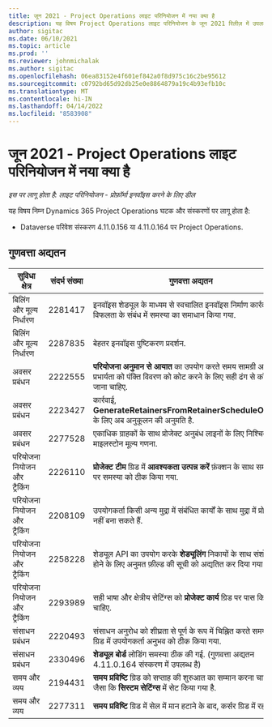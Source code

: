 ```yaml
---
title: जून 2021 - Project Operations लाइट परिनियोजन में नया क्या है
description: यह विषय Project Operations लाइट परिनियोजन के जून 2021 रिलीज़ में उपलब्ध गुणवत्ता अद्यतन के बारे में जानकारी प्रदान करता है.
author: sigitac
ms.date: 06/10/2021
ms.topic: article
ms.prod: ''
ms.reviewer: johnmichalak
ms.author: sigitac
ms.openlocfilehash: 06ea83152e4f601ef842a0f8d975c16c2be95612
ms.sourcegitcommit: c0792bd65d92db25e0e8864879a19c4b93efb10c
ms.translationtype: MT
ms.contentlocale: hi-IN
ms.lasthandoff: 04/14/2022
ms.locfileid: "8583908"
---
```

# <a name="whats-new-june-2021---project-operations-lite-deployment"></a>जून 2021 - Project Operations लाइट परिनियोजन में नया क्या है

_इस पर लागू होता है: लाइट परिनियोजन - प्रोफ़ॉर्मा इनवॉइस करने के लिए डील_

यह विषय निम्न Dynamics 365 Project Operations घटक और संस्करणों पर लागू होता है:

  - Dataverse परिवेश संस्करण 4.11.0.156 या 4.11.0.164 पर Project Operations.

## <a name="quality-updates"></a>गुणवत्ता अद्यतन

| **सुविधा क्षेत्र** | **संदर्भ संख्या** | **गुणवत्ता अद्यतन** |
| --- | --- | --- |
| बिलिंग और मूल्य निर्धारण | 2281417 | इनवॉइस शेड्यूल के माध्यम से स्वचालित इनवॉइस निर्माण कार्रवाई की विफलता के संबंध में समस्या का समाधान किया गया. |
| बिलिंग और मूल्य निर्धारण | 2287835 |   बेहतर इनवॉइस पुष्टिकरण प्रदर्शन. |
| अवसर प्रबंधन | 2222555 | **परियोजना अनुमान से आयात** का उपयोग करते समय सामग्री अनुमान प्रभार्यता को पंक्ति विवरण को कोट करने के लिए सही ढंग से कॉपी किया जाना चाहिए. |
| अवसर प्रबंधन | 2223427 | कार्रवाई, **GenerateRetainersFromRetainerScheduleOptions** के लिए अब अनुकूलन की अनुमति है. |
| अवसर प्रबंधन | 2277528 | एकाधिक ग्राहकों के साथ प्रोजेक्ट अनुबंध लाइनों के लिए निश्चित बिलिंग माइलस्टोन मूल्य गणना. |
| परियोजना नियोजन और ट्रैकिंग | 2226110 | **प्रोजेक्ट टीम** ग्रिड में **आवश्यकता उत्पन्न करें** फ़ंक्शन के साथ समय समय पर समस्या को ठीक किया गया. |
| परियोजना नियोजन और ट्रैकिंग | 2208109 | उपयोगकर्ता किसी अन्य मुद्रा में संबंधित कार्यों के साथ मुद्रा में प्रोजेक्ट नहीं बना सकते हैं. |
| परियोजना नियोजन और ट्रैकिंग | 2258228 | शेड्यूल API का उपयोग करके **शेड्यूलिंग** निकायों के साथ संशोधित होने के लिए अनुमत फ़ील्ड की सूची को अद्यतित कर दिया गया है. |
| परियोजना नियोजन और ट्रैकिंग | 2293989 | सही भाषा और क्षेत्रीय सेटिंग्स को **प्रोजेक्ट कार्य** ग्रिड पर पास किया जाना चाहिए.|
| संसाधन प्रबंधन | 2220493 | संसाधन अनुरोध को शीघ्रता से पूर्ण के रूप में चिह्नित करते समय **कार्य** ग्रिड में उपयोगकर्ता अनुभव को ठीक किया गया. |
| संसाधन प्रबंधन | 2330496 | **शेड्यूल बोर्ड** लोडिंग समस्या ठीक की गई. (गुणवत्ता अद्यतन 4.11.0.164 संस्करण में उपलब्ध है) |
| समय और व्यय | 2194431 | **समय प्रविष्टि** ग्रिड को सप्ताह की शुरुआत का सम्मान करना चाहिए, जैसा कि **सिस्टम सेटिंग्स** में सेट किया गया है. |
| समय और व्यय | 2277311 | **समय प्रविष्टि** ग्रिड में सेल में मान हटाने के बाद, कर्सर ग्रिड में रहता है. |
